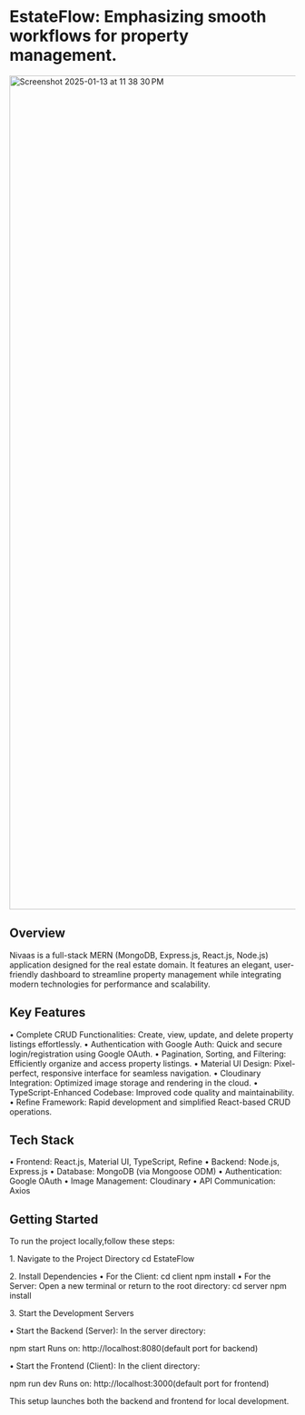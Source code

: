 # EstateFlow: Emphasizing smooth workflows for property management.
<img width="1470" alt="Screenshot 2025-01-13 at 11 38 30 PM" src="https://github.com/user-attachments/assets/506d5e62-7e9a-4a1c-b217-d4985000bbcd" />

## Overview

Nivaas is a full-stack MERN (MongoDB, Express.js, React.js, Node.js) application designed for the real estate domain. It features an elegant, user-friendly dashboard to streamline property management while integrating modern technologies for performance and scalability.

## Key Features
•⁠  ⁠Complete CRUD Functionalities: Create, view, update, and delete property listings effortlessly.
•⁠  ⁠Authentication with Google Auth: Quick and secure login/registration using Google OAuth.
•⁠  ⁠Pagination, Sorting, and Filtering: Efficiently organize and access property listings.
•⁠  ⁠Material UI Design: Pixel-perfect, responsive interface for seamless navigation.
•⁠  ⁠Cloudinary Integration: Optimized image storage and rendering in the cloud.
•⁠  ⁠TypeScript-Enhanced Codebase: Improved code quality and maintainability.
•⁠  ⁠Refine Framework: Rapid development and simplified React-based CRUD operations.

## Tech Stack
•⁠  ⁠Frontend: React.js, Material UI, TypeScript, Refine
•⁠  ⁠Backend: Node.js, Express.js
•⁠  ⁠Database: MongoDB (via Mongoose ODM)
•⁠  ⁠Authentication: Google OAuth
•⁠  ⁠Image Management: Cloudinary
•⁠  ⁠API Communication: Axios

## Getting Started
To run the project locally,follow these steps:

1.⁠ ⁠Navigate to the Project Directory
cd EstateFlow

2.⁠ ⁠Install Dependencies
•⁠  ⁠For the Client:
cd client
npm install
•⁠  ⁠For the Server:
Open a new terminal or return to the root directory:
cd server
npm install

3.⁠ ⁠Start the Development Servers

•⁠  ⁠Start the Backend (Server):
In the server directory:

npm start
Runs on: http://localhost:8080(default port for backend)

•⁠  ⁠Start the Frontend (Client):
In the client directory:

npm run dev
Runs on: http://localhost:3000(default port for frontend)

This setup launches both the backend and frontend for local development.
